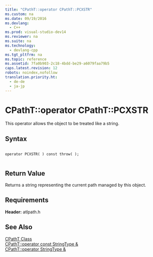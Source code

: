 ```yaml
---
title: "CPathT::operator CPathT::PCXSTR"
ms.custom: na
ms.date: 09/19/2016
ms.devlang: 
  - C++
ms.prod: visual-studio-dev14
ms.reviewer: na
ms.suite: na
ms.technology: 
  - devlang-cpp
ms.tgt_pltfrm: na
ms.topic: reference
ms.assetid: 7fa0b903-2c18-4bdd-be29-a6079faa79b5
caps.latest.revision: 12
robots: noindex,nofollow
translation.priority.ht: 
  - de-de
  - ja-jp
---
```

# CPathT::operator CPathT::PCXSTR
This operator allows the object to be treated like a string.  
  
## Syntax  
  
```  
  
operator PCXSTR( ) const throw( );  
  
```  
  
## Return Value  
 Returns a string representing the current path managed by this object.  
  
## Requirements  
 **Header:** atlpath.h  
  
## See Also  
 [CPathT Class](../vs140/CPathT-Class.md)   
 [CPathT::operator const StringType &](../vs140/CPathT--operator-const-StringType--.md)   
 [CPathT::operator StringType &](../vs140/CPathT--operator-StringType--.md)